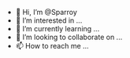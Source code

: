 - 👋 Hi, I’m @Sparroy
- 👀 I’m interested in ...
- 🌱 I’m currently learning ...
- 💞️ I’m looking to collaborate on ...
- 📫 How to reach me ...

<!---
Sparroy/Sparroy is a ✨ special ✨ repository because its `README.md` (this file) appears on your GitHub profile.
You can click the Preview link ton take a look at your changes.
--->
